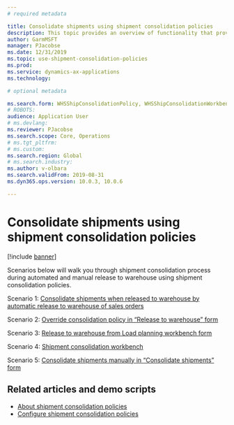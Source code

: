 ```yaml
---
# required metadata

title: Consolidate shipments using shipment consolidation policies
description: This topic provides an overview of functionality that provides use of shipment consolidation policies.
author: GarmMSFT
manager: PJacobse
ms.date: 12/31/2019
ms.topic: use-shipment-consolidation-policies
ms.prod:
ms.service: dynamics-ax-applications
ms.technology:

# optional metadata

ms.search.form: WHSShipConsolidationPolicy, WHSShipConsolidationWorkbench
# ROBOTS:
audience: Application User
# ms.devlang:
ms.reviewer: PJacobse
ms.search.scope: Core, Operations
# ms.tgt_pltfrm:
# ms.custom:
ms.search.region: Global
# ms.search.industry:
ms.author: v-olbara
ms.search.validFrom: 2019-08-31
ms.dyn365.ops.version: 10.0.3, 10.0.6

---
```


# Consolidate shipments using shipment consolidation policies

[!include [banner](../includes/banner.md)]

Scenarios below will walk you through shipment consolidation process during automated and manual release to warehouse using shipment consolidation policies.

Scenario 1: [Consolidate shipments when released to warehouse by automatic release to warehouse of sales orders](../warehousing/consolidate-shipments-automatic.md)

Scenario 2: [Override consolidation policy in “Release to warehouse” form](../warehousing/consolidate-shipments-release-to-warehouse-override.md)

Scenario 3: [Release to warehouse from Load planning workbench form](../warehousing/consolidate-shipments-load-planning-workbench.md)

Scenario 4: [Shipment consolidation workbench](../warehousing/consolidate-shipments-manual-workbench.md)

Scenario 5: [Consolidate shipments manually in “Consolidate shipments” form](../warehousing/consolidate-shipments-manual-form.md)

## Related articles and demo scripts

- [About shipment consolidation policies](../warehousing/about-shipment-consolidation-policies.md)  
- [Configure shipment consolidation policies](../warehousing/configure-shipment-consolidation-policies.md)
